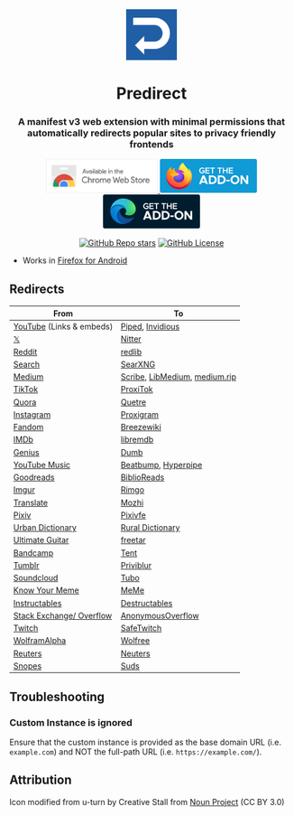 <div align="center">
<img src="assets/icon.svg" height="90" alt="Predirect logo">
<h1>Predirect</h1>
<h3>A manifest v3 web extension with minimal permissions that automatically redirects popular sites to privacy friendly frontends</h3>

<a href="https://chromewebstore.google.com/detail/predirect/aiillidfcgfckfhkpiakhkkpbkknagnp"><img src = "assets/chrome.png" alt="Available in the Chrome Web Store" height="60">
</a>
<a href="https://addons.mozilla.org/en-US/firefox/addon/predirector/"><img src = "assets/mozilla.svg" alt="Get the addon firefox" height="60">
</a>
<a href="https://microsoftedge.microsoft.com/addons/detail/predirect/meehajiemfkahmhbemddchfhafmjcnij"><img src = "assets/edge.svg" alt="Get the addon Microsoft Edge" height="60">
</a>

[![GitHub Repo stars](https://img.shields.io/github/stars/libreom/predirect?style=social)](https://github.com/libreom/predirect/stargazers)
[![GitHub License](https://img.shields.io/github/license/libreom/predirect?style=social)](./COPYING)

</div>

- Works in [Firefox for Android](https://addons.mozilla.org/en-US/android/addon/predirector/)

## Redirects

| From                                                   | To                                                                                                                                                               |
| ------------------------------------------------------ | ---------------------------------------------------------------------------------------------------------------------------------------------------------------- |
| [YouTube](https://youtube.com) (Links & embeds)        | [Piped](https://github.com/TeamPiped/Piped), [Invidious](https://github.com/iv-org/invidious)                                                                    |
| [𝕏](https://twitter.com)                               | [Nitter](https://github.com/zedeus/nitter)                                                                                                                       |
| [Reddit](https://reddit.com)                           | [redlib](https://github.com/redlib-org/redlib)                                                                                                                   |
| [Search](https://www.google.com)                       | [SearXNG](https://github.com/searxng/searxng)                                                                                                                    |
| [Medium](https://medium.com)                           | [Scribe](https://sr.ht/~edwardloveall/Scribe/), [LibMedium](https://github.com/realaravinth/libmedium), [medium.rip](https://github.com/SphericalKat/medium.rip) |
| [TikTok](https://tiktok.com)                           | [ProxiTok](https://github.com/pablouser1/ProxiTok)                                                                                                               |
| [Quora](https://quora.com)                             | [Quetre](https://github.com/zyachel/quetre)                                                                                                                      |
| [Instagram](https://www.instagram.com/)                | [Proxigram](https://codeberg.org/ThePenguinDev/proxigram)                                                                                                        |
| [Fandom](https://www.fandom.com/)                      | [Breezewiki](https://gitdab.com/cadence/breezewiki)                                                                                                              |
| [IMDb](https://www.imdb.com//)                         | [libremdb](https://github.com/zyachel/libremdb)                                                                                                                  |
| [Genius](https://genius.com)                           | [Dumb](https://github.com/rramiachraf/dumb)                                                                                                                      |
| [YouTube Music](https://music.youtube.com//)           | [Beatbump](https://github.com/snuffyDev/Beatbump), [Hyperpipe](https://codeberg.org/Hyperpipe/Hyperpipe)                                                         |
| [Goodreads](https://www.goodreads.com/)                | [BiblioReads](https://github.com/nesaku/BiblioReads)                                                                                                             |
| [Imgur](https://imgur.com/)                            | [Rimgo](https://codeberg.org/rimgo/rimgo)                                                                                                                        |
| [Translate](https://translate.google.com/)             | [Mozhi](https://codeberg.org/aryak/mozhi)                                                                                                                        |
| [Pixiv](https://www.pixiv.net/)                        | [Pixivfe](https://codeberg.org/vnpower/pixivfe)                                                                                                                  |
| [Urban Dictionary](https://www.urbandictionary.com/)   | [Rural Dictionary](https://codeberg.org/zortazert/rural-dictionary/)                                                                                             |
| [Ultimate Guitar](https://www.ultimate-guitar.com/)    | [freetar](https://github.com/kmille/freetar)                                                                                                                     |
| [Bandcamp](https://bandcamp.com/)                      | [Tent](https://forgejo.sny.sh/sun/Tent)                                                                                                                          |
| [Tumblr](https://tumblr.com/)                          | [Priviblur](https://github.com/syeopite/priviblur)                                                                                                               |
| [Soundcloud](https://www.ultimate-guitar.com/)         | [Tubo](https://github.com/migalmoreno/tubo)                                                                                                                      |
| [Know Your Meme](https://knowyourmeme.com/)            | [MeMe](https://git.vern.cc/cobra/MeMe)                                                                                                                           |
| [Instructables](https://www.instructables.com/)        | [Destructables](https://git.vern.cc/cobra/Destructables)                                                                                                         |
| [Stack Exchange/ Overflow](https://stackexchange.com/) | [AnonymousOverflow](https://github.com/httpjamesm/AnonymousOverflow)                                                                                             |
| [Twitch](https://www.twitch.tv/)                       | [SafeTwitch](https://codeberg.org/SafeTwitch/safetwitch)                                                                                                         |
| [WolframAlpha](https://www.wolframalpha.com/)          | [Wolfree](https://codeberg.org/wolfree/wolfree-dockerfile)                                                                                                       |
| [Reuters](https://reuters.com/)                        | [Neuters](https://github.com/HookedBehemoth/neuters)                                                                                                             |
| [Snopes](https://reuters.com/)                         | [Suds](https://git.vern.cc/cobra/Suds)                                                                                                                           |

## Troubleshooting
### Custom Instance is ignored
Ensure that the custom instance is provided as the base domain URL (i.e. `example.com`) and NOT the full-path URL (i.e. `https://example.com/`). 

## Attribution

Icon modified from u-turn by Creative Stall from [Noun Project](https://thenounproject.com/browse/icons/term/u-turn/) (CC BY 3.0)
